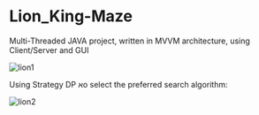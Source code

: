 # Lion_King-Maze
Multi-Threaded JAVA project, written in MVVM architecture, using Client/Server and GUI

![lion1](https://user-images.githubusercontent.com/57832721/83275341-b1211f80-a1d7-11ea-9539-3850ecd115f8.PNG)


Using Strategy DP אo select the preferred search algorithm:

![lion2](https://user-images.githubusercontent.com/57832721/83275386-bda57800-a1d7-11ea-8f32-4831eee96737.PNG)
